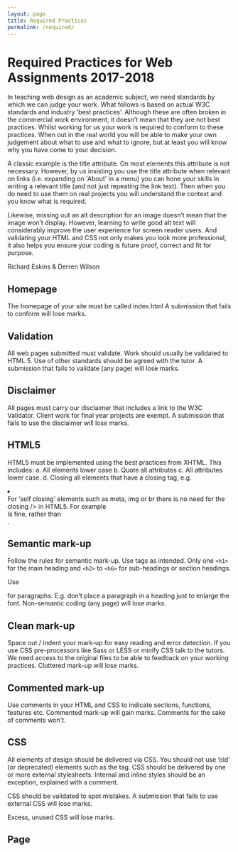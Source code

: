 ```yaml
---
layout: page
title: Required Practices
permalink: /required/
---
```


# Required Practices for Web Assignments 2017-2018

In teaching web design as an academic subject, we need standards by which we can judge your work. What follows is based on actual W3C standards and industry ‘best practices’. Although these are often broken in the commercial work environment, it doesn’t mean that they are not best practices. Whilst working for us your work is required to conform to these practices. When out in the real world you will be able to make your own judgement about what to use and what to ignore, but at least you will know why you have come to your decision.

A classic example is the title attribute. On most elements this attribute is not necessary. However, by us insisting you use the title attribute when relevant on links (i.e. expanding on 'About' in a menu) you can hone your skills in writing a relevant title (and not just repeating the link text). Then when you do need to use them on real projects you will understand the context and you know what is required. 

Likewise, missing out an alt description for an image doesn’t mean that the image won’t display. However, learning to write good alt text will considerably improve the user experience for screen reader users. And validating your HTML and CSS not only makes you look more professional, it also helps you ensure your coding is future proof, correct and fit for purpose.

Richard Eskins & Derren Wilson


## Homepage	
The homepage of your site must be called index.html 	A submission that fails to conform will lose marks.

## Validation	
All web pages submitted must validate. Work should usually be validated to HTML 5. Use of other standards should be agreed with the tutor. A submission that fails to validate (any page) will lose marks.

## Disclaimer	
All pages must carry our disclaimer that includes a link to the W3C Validator. Client work for final year projects are exempt.	A submission that fails to use the disclaimer will lose marks.

## HTML5	
HTML5 must be implemented using the best practices from XHTML. 
This includes:
a.	All elements lower case
b.	Quote all attributes
c.	All attributes lower case.
d.	Closing all elements that have a closing tag, e.g. <li></li>	For ‘self closing’ elements such as meta, img or br there is no need for the closing /> in HTML5. For example <br> Is fine, rather than <br />.

## Semantic mark-up
Follow the rules for semantic mark-up. Use tags as intended. Only one `<h1>` for the main heading and `<h2>` to `<h6>` for sub-headings or section headings.

Use <p> for paragraphs. E.g. don’t place a paragraph in a heading just to enlarge the font.	Non-semantic coding (any page) will lose marks.

## Clean mark-up	
Space out / indent your mark-up for easy reading and error detection. If you use CSS pre-processors like Sass or LESS or minify CSS talk to the tutors. We need access to the original files to be able to feedback on your working practices.	Cluttered mark-up will lose marks.

## Commented mark-up	
Use comments in your HTML and CSS to indicate sections, functions, features etc.	Commented mark-up will gain marks. Comments for the sake of comments won't.
 
## CSS	
All elements of design should be delivered via CSS. You should not use ‘old’ (or deprecated) elements such as the <font> tag. CSS should be delivered by one or more external stylesheets. Internal and inline styles should be an exception, explained with a comment.

CSS should be validated to spot mistakes.	A submission that fails to use external CSS will lose marks.

Excess, unused CSS will lose marks.

## Page <title>	
The homepage title should reflect and set a context for the whole site. What we do, who we are, where we are?

Titles for sub-pages should continue this theme, but reflect the actual page content/purpose first (function first).	A submission that has missing or weak titles will lose marks.

## Meta Keywords	
Meta Keywords should make use of any specific (standout) words or phrases relating to the site/business/product. Avoid generic words.	A submission that has missing or limited keywords will lose marks.

## Meta Description	
Meta Description, in particular on the homepage is a chance to sell your site/business/product when listed on Google in 65 characters. Description for sub-pages should reflect content of that individual page (and the overall site/business/product) when possible.	A submission that has a missing or weak description will lose marks.

## Alt text	
All images (unless fluff or decoration) should have descriptive alt text. Images that have no importance (fluff) should have null alt text (`alt=""`). Images containing text should replicate the text in the alt attribute when possible.	A submission that fails to include descriptive alt text for all relevant images will lose marks.

Consider what sort of images should be added with an `<img>` tag and which ones should be added using CSS `background-image`.

## Image captions	
Consider the use of captions with images (if your design allows). Use the `figure` and `figcaption` tags. 	Do not repeat alt text in a caption. Either add to/enhance the alt description in your caption, or have a null alt.

## Title attribute for links	
Not always necessary in the real world but for you to hone your writing skills we expect title attributes when applicable on links. Enhance, don’t replicate link text. Especially effective on menu links (that have short link text).	On the flip side, do not add the title attribute to random elements. It is pointless. DO NOT confuse the title attribute for the alt attribute.

## Link text	
Think about your link text. Don’t use or repeat descriptions such as ‘read more’ or ‘click here’. They tell the user nothing, are bad for accessibility. Good link text has SEO benefits.	A submission that fails to include descriptive link text will lose marks.

## Images as links	
Use the alt text to describe the location of the link. The link element doesn’t need a title attribute.	A submission that fails to use the alt text this way will lose marks.

## Accessibility	
[Conformance to WCAG 2.0](https://www.w3.org/TR/WCAG20/). __Your web site must be accessible!__	

A submission that fails to conform to applicable WCAG 2.0 standards will lose marks.
 
## Image optimisation	

All images must be optimised for the web. If relevant, crop to remove un-necessary elements of your pictures. Resize the physical dimensions of each image to fit the page design. DO NOT resize images with the height & width attributes only.	A submission that fails to optimise all images will lose marks.
You should strive to get image file sizes as small as possible.

Aim for a balance between quality and file size.

## Version control	
We will be encouraging the use of [version control tools such as github](https://education.github.com/pack) in coursework. This is an ‘essential skill’ for the digital industries for a variety of roles, not just techies.	Using version control is a great way to back up your work and you progress through a project.

You can also use for team work for multiple contributions.

## Media	
All text, images, audio and movies should be the student’s own, original work or belong to your client. Use of library items must be credited. You can use creative commons materials if allowed under the relevant licence.	Use of other people’s work may lead to charges of plagiarism.

Credit is given for original images – not for stock or library images.

## Files & Folders	
* Filenames – no spaces, dashes or underscores to separate words, no caps, relevant names. `DSC 10344.jpg ` should be `drone-takeoff.jpg`.
* Folders – relevant file/folder structure.	Poor file names and/or file/folder structure will lose marks. Even if you have only a few images or a single CSS file it is worth creating a folder for them to keep everything organised.

## Design	
Page design including layout, positioning, use of space, colour and typography.	Good design will gain credit. Design is often the element that lifts excellent work (quality coding and content) into the highest marking bands.

## Usability
Providing the user with ‘a good experience’.	User centred designs with high usability will gain credit.

## Text	
All text must be original unless quoted or provided by a client. Use of other people’s work may lead to charges of plagiarism.

## Grammar	
All text should be spell checked and grammar checked.	A submission that includes typing errors and/or bad grammar cannot attain a mark of excellent.

## Coding	
All coding must be original. If you have used scripts or code from tutorials or such in your work you must always credit using comments.

Use of other people’s work may lead to charges of plagiarism.

## Forms	
Forms can be processed using services such as [formspree.io](http://formspree.io/)

All forms must be accessible and highly usable.
 
## Frameworks for layout
Use of pre-created CSS layout solutions (frameworks or templates) is not acceptable unless specified in class or agreed with tutors.

You are learning to code. Create your own grids and layouts.	There are downsides to many grid solutions including bloated code. If your code is bloated (full of unnecessary mark-up and CSS) you will lose marks.

Coursework using predefined solutions may be disqualified.

## CSS pre-processors & compression
Use of CSS pre-processors & compression in coursework must be agreed with tutors.

You may be required to provide access to the original CSS.

Whilst we encourage learning to use these tools you should aim to develop your CSS skills first.

## JavaScript	
Use of JavaScript is encouraged. Make sure you know what you are using. Do not just cut and paste lumps of code. Be careful of using predefined script without knowing how it really functions. Prefer solutions that use 'progressive enhancement' - no inline javascript. Check your website still works with JavaScript turned off, even if the functionality isn't available.

Good implementation will gain credit and as you guessed it, poor implementation will lose credit.

## PHP	
As with JavaScript. Use, but within your limits. As above.

## Other technologies	
There are numerous new technologies being developed for the web almost daily. We encourage you to experiment; to try out some of the latest tools and techniques in your work. Discuss with tutors.	Good implementation will gain credit. Poor implementation will be a disaster and could cause much pain!

Always be prepared to 're-wind' when things don't work. Version control can help with this.


